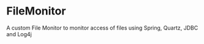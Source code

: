 FileMonitor
===========

A custom File Monitor to monitor access of files using Spring, Quartz, JDBC and Log4j
